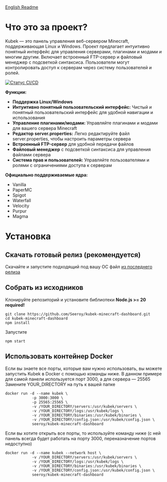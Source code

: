 [English Readme](README.md)

# Что это за проект?
Kubek — это панель управления веб-сервером Minecraft, поддерживающая Linux и Windows. Проект предлагает интуитивно понятный интерфейс для управления серверами, плагинами и модами и многим другим. Включает встроенный FTP-сервер и файловый менеджер с подсветкой синтаксиса. Пользователи могут контролировать доступ к серверам через систему пользователей и ролей.

[![Статус CI/CD](https://github.com/Seeroy/kubek-minecraft-dashboard/actions/workflows/build.yml/badge.svg)](https://github.com/Seeroy/kubek-minecraft-dashboard/actions/workflows/build.yml)

**Функции:**
- **Поддержка Linux/Windows**
- **Интуитивно понятный пользовательский интерфейс:** Чистый и понятный пользовательский интерфейс для удобной навигации и использования
- **Управление плагинами/модами:** Управляйте плагинами и модами для вашего сервера Minecraft
- **Редактор server.properties:** Легко редактируйте файл server.properties, чтобы настроить параметры сервера
- **Встроенный FTP-сервер** для удобной передачи файлов
- **Файловый менеджер** с подсветкой синтаксиса для управления файлами сервера
- **Система прав и пользователей:** Управляйте пользователями и ролями с ограничениями доступа к серверам

**Официально поддерживаемые ядра:**
- Vanilla
- PaperMC
- Spigot
- Waterfall
- Velocity
- Purpur
- Magma

# Установка

## Скачать готовый релиз (рекомендуется)

Скачайте и запустите подходящий под вашу ОС файл [из последнего релиза](https://github.com/Seeroy/kubek-minecraft-dashboard/releases/latest)

## Собрать из исходников

Клонируйте репозиторий и установите библиотеки
**Node.js >= 20 required!**
```
git clone https://github.com/Seeroy/kubek-minecraft-dashboard.git
cd kubek-minecraft-dashboard
npm install
```

Запустите
```
npm start
```

## Использовать контейнер Docker

Если вы знаете все порты, которые вам нужно использовать, вы можете запустить Kubek в Docker с помощью команды ниже. В данном примере для самой панели используется порт 3000, а для сервера — 25565
Замените YOUR_DIRECTORY на путь к вашей папке

```
docker run -d --name kubek \
			-p 3000:3000 \
			-p 25565:25565 \
			-v /YOUR_DIRECTORY/servers:/usr/kubek/servers \
			-v /YOUR_DIRECTORY/logs:/usr/kubek/logs \
			-v /YOUR_DIRECTORY/binaries:/usr/kubek/binaries \
			-v /YOUR_DIRECTORY/config.json:/usr/kubek/config.json \
			seeroy/kubek-minecraft-dashboard
```

Если вы хотите открыть все порты, то используйте команду ниже (с ней панель всегда будет работать на порту 3000, переназначение портов недоступно)
```
docker run -d --name kubek --network host \
			-v /YOUR_DIRECTORY/servers:/usr/kubek/servers \
			-v /YOUR_DIRECTORY/logs:/usr/kubek/logs \
			-v /YOUR_DIRECTORY/binaries:/usr/kubek/binaries \
			-v /YOUR_DIRECTORY/config.json:/usr/kubek/config.json \
			seeroy/kubek-minecraft-dashboard
```
